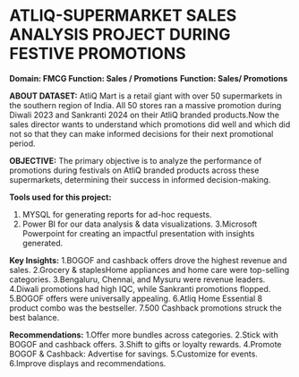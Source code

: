 # ATLIQ-SUPERMARKET SALES ANALYSIS PROJECT DURING FESTIVE PROMOTIONS
**Domain: FMCG Function: Sales / Promotions**
**Function: Sales/ Promotions**

**ABOUT DATASET:** AtliQ Mart is a retail giant with over 50 supermarkets in the southern region of India. All 50 stores ran a massive promotion during Diwali 2023 and Sankranti 2024 on their AtliQ branded products.Now the sales director wants to understand which promotions did well and which did not so that they can make informed decisions for their next promotional period.

**OBJECTIVE:** The primary objective is to analyze the performance of promotions during festivals on AtliQ branded products across these supermarkets, determining their success in informed decision-making.

**Tools used for this project:** 
1. MYSQL for generating reports for ad-hoc requests.
2. Power BI for our data analysis & data visualizations.
3.Microsoft Powerpoint for creating an impactful presentation with insights generated. 

**Key Insights:**
1.BOGOF and cashback offers drove the highest revenue and sales.
2.Grocery & staplesHome appliances and home care were top-selling categories.
3.Bengaluru, Chennai, and Mysuru were revenue leaders.
4.Diwali promotions had high IQC, while Sankranti promotions flopped.
5.BOGOF offers were universally appealing.
6.Atliq Home Essential 8 product combo was the bestseller.
7.500 Cashback promotions struck the best balance.

**Recommendations:**
1.Offer more bundles across categories.
2.Stick with BOGOF and cashback offers.
3.Shift to gifts or loyalty rewards.
4.Promote BOGOF & Cashback: Advertise for savings.
5.Customize for events.
6.Improve displays and recommendations.










